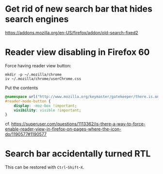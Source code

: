 # Get rid of new search bar that hides search engines

https://addons.mozilla.org/en-US/firefox/addon/old-search-fixed2

# Reader view disabling in Firefox 60

Force having reader view button:

    mkdir -p ~/.mozilla/chrome
    iv ~/.mozilla/chrome/userChrome.css

Put the contents

```css
@namespace url("http://www.mozilla.org/keymaster/gatekeeper/there.is.only.xul");
#reader-mode-button {
	display: -moz-box !important;
	visibility: visible !important;
}
```

cf. https://superuser.com/questions/1113362/is-there-a-way-to-force-enable-reader-view-in-firefox-on-pages-where-the-icon-do/1190577#1190577

# Search bar accidentally turned RTL

This can be restored with `Ctrl`-`Shift`-`X`.
